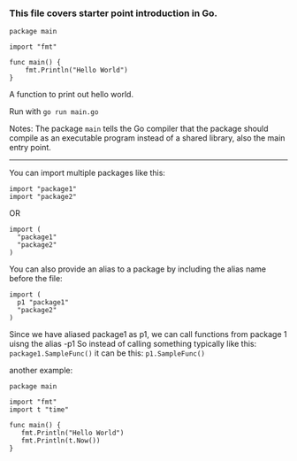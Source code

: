 ### This file covers starter point introduction in Go.

```
package main

import "fmt"

func main() {
	fmt.Println("Hello World")
}
```

A function to print out hello world.

Run with `go run main.go`

Notes:
The package `main` tells the Go compiler that the package should compile as an executable program instead of a shared library, also the main entry point.

----------------
You can import multiple packages like this:

```
import "package1"
import "package2"
```

OR

```
import (
  "package1"
  "package2"
)
```

You can also provide an alias to a package by including the alias name before the file:

```
import (
  p1 "package1"
  "package2"
)
```

Since we have aliased package1 as p1, we can call functions from package 1 uisng the alias -p1
So instead of calling something typically like this: `package1.SampleFunc()` it can be this: `p1.SampleFunc()`

another example:

```
package main

import "fmt"
import t "time"

func main() {
   fmt.Println("Hello World")
   fmt.Println(t.Now())
}
```
